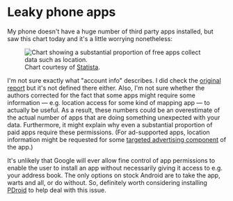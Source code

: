 # Leaky phone apps


My phone doesn't have a huge number of third party apps installed, but
saw this chart today and it's a little worrying nonetheless:

<figure class="article-figure">
  <img src="{static}/images/2013/Free_apps_chart.jpg" alt="Chart showing a substantial proportion of free apps collect data such as location.">
  <figcaption>Chart courtesy of <a href="http://www.statista.com/topics/876/android/chart/1228/free-apps-are-hungry-for-user-data/">Statista</a>.</figcaption>
</figure>

I'm not sure exactly what "account info" describes. I did check the
[original
report](http://www.juniper.net/us/en/forms/mobile-threats-report/) but
it's not defined there either. Also, I'm not sure whether the authors
corrected for the fact that some apps might require some information —
e.g. location access for some kind of mapping app — to actually be
useful. As a result, these numbers could be an overestimate of the
actual number of apps that are doing something unexpected with your
data. Furthermore, it might explain why even a substantial proportion of
paid apps require these permissions. (For ad-supported apps, location
information might be requested for some [targeted advertising
component](https://en.wikipedia.org/wiki/Location-based_advertising) of
the app.)

It's unlikely that Google will ever allow fine control of app
permissions to enable the user to install an app without necessarily
giving it access to e.g. your address book. The only options on stock
Android are to take the app, warts and all, or do without. So,
definitely worth considering installing
[PDroid]({filename}../2013/patching-android-roms-for-pdroid-using.md)
to help deal with this issue.

